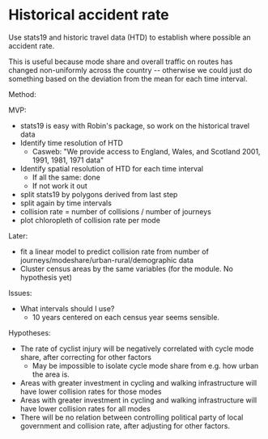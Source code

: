 # Historical accident rate

Use stats19 and historic travel data (HTD) to establish where possible an accident rate.

This is useful because mode share and overall traffic on routes has changed non-uniformly across the country -- otherwise we could just do something based on the deviation from the mean for each time interval.

Method:

MVP:

- stats19 is easy with Robin's package, so work on the historical travel data
- Identify time resolution of HTD
   - Casweb: "We provide access to England, Wales, and Scotland 2001, 1991, 1981, 1971 data"
- Identify spatial resolution of HTD for each time interval
   - If all the same: done
   - If not work it out
- split stats19 by polygons derived from last step
- split again by time intervals
- collision rate = number of collisions / number of journeys
- plot chloropleth of collision rate per mode

Later:

- fit a linear model to predict collision rate from number of journeys/modeshare/urban-rural/demographic data
- Cluster census areas by the same variables (for the module. No hypothesis yet)

Issues:

- What intervals should I use?
   - 10 years centered on each census year seems sensible.

Hypotheses:

- The rate of cyclist injury will be negatively correlated with cycle mode share, after correcting for other factors
   - May be impossible to isolate cycle mode share from e.g. how urban the area is.
- Areas with greater investment in cycling and walking infrastructure will have lower collision rates for those modes
- Areas with greater investment in cycling and walking infrastructure will have lower collision rates for all modes
- There will be no relation between controlling political party of local government and collision rate, after adjusting for other factors.
